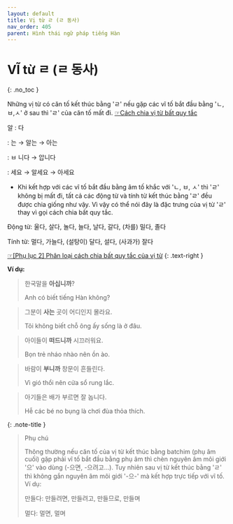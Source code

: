 ```yaml
---
layout: default
title: Vị từ ㄹ (ㄹ 동사)
nav_order: 405
parent: Hình thái ngữ pháp tiếng Hàn
---
```


# VĨ từ ㄹ (ㄹ 동사)
{: .no_toc }

Những vị từ có căn tố kết thúc bằng 'ㄹ' nếu gặp các vĩ tố bắt đầu bằng 'ㄴ,ㅂ,ㅅ' ở sau thì 'ㄹ' của căn tố mất đi. [☞Cách chia vị từ bất quy tắc](/docs/khai-quat-ngu-phap-tieng-han/cach-chia-bat-quy-tac-cua-vi-tu)

알
: 다

: 는 → 알는 → 아는

: ㅂ 니다 → 압니다

: 세요 → 알세요 → 아세요

- Khi kết hợp với các vĩ tố bắt đầu bằng âm tố khắc với 'ㄴ, ㅂ, ㅅ' thì 'ㄹ' không bị mất đi, tất cả các động từ và tính từ kết thúc bằng 'ㄹ' đều được chia giống như vậy. Vì vậy có thể nói đây là đặc trưng của vị từ 'ㄹ' thay vì gọi cách chia bất quy tắc.

Động từ: 울다, 살다, 놀다, 늘다, 날다, 갈다, (차를) 밀다, 졸다

Tính từ: 멀다, 가늘다, (설탕이) 달다, 설다, (사과가) 잘다

[☞\[Phụ lục 2\] Phân loại cách chia bất quy tắc của vị từ](/docs/phu-luc/phu-luc-2-phan-loai-cach-chia-bat-quy-tac-cua-vi-tu/)
{: .text-right }

**Ví dụ:**

> 한국말을 **아십니까**?
>
> Anh có biết tiếng Hàn không?

> 그분이 **사는** 곳이 어디인지 몰라요.
>
> Tôi không biết chỗ ông ấy sống là ở đâu.

> 아이들이 **떠드니까** 시끄러워요.
>
> Bọn trẻ nháo nhào nên ồn ào.

> 바람이 **부니까** 창문이 흔들린다.
>
> Vì gió thổi nên cửa sổ rung lắc.

> 아기들은 배가 부르면 잘 놉니다.
>
> Hễ các bé no bụng là chơi đùa thỏa thích.

{: .note-title }
> Phụ chú
>
> Thông thường nếu căn tố của vị từ kết thúc bằng batchim (phụ âm cuối) gặp phải vĩ tố bắt đầu bằng phụ âm thì chèn nguyên âm môi giới '으' vào dùng (-으면, -으려고...). Tuy nhiên sau vị từ kết thúc bằng 'ㄹ' thì không gắn nguyên âm môi giới '-으-' mà kết hợp trực tiếp với vĩ tố. Ví dụ:
>
> 만들다: 만들려면, 만들려고, 만들므로, 만들며
>
> 멀다: 멀면, 멀며
